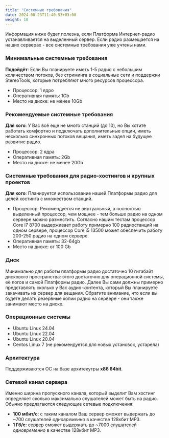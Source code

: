 ```yaml
---
title: "Системные требования"
date: 2024-08-23T11:40:53+03:00
weight: 10
---
```


Информация ниже будет полезна, если Платформа Интернет-радио устанавливается на выделенный сервер. Если радио размещается на наших серверах - все системные требования уже учтены нами.

### Минимальные системные требования
**Подойдёт**: Если Вы планируете иметь 1-5 радио с небольшим количеством потоков, без стриминга в социальные сети и поддержки StereoTools, которые потребляют много ресурсов процессора.
- Процессор: 1 ядро
- Оперативная память: 1Gb
- Место на диске: не менее 10Gb


### Рекомендуемые системные требования
**Для кого**: У Вас всё еще не много станций (до 10), но Вы хотите работать комфортно и подключать дополнительные опции, иметь несколько синхронных потоков вещания, иметь задел на будущее развитие радио.
- Процессор: 2 ядра
- Оперативная память: 2Gb
- Место на диске: не менее 20Gb


### Системные требования для радио-хостингов и крупных проектов
**Для кого**: Планируется использование нашей Платформы радио для целей хостинга с множеством станций.
- Процессор: Рекомендуется не виртуальный, а полностью выделенный процессор, чем мощнее - тем больше радио на одном сервере можно разместить. Согласно нашим тестам процессор Core i7 8700 выдерживает работу примерно 100 радиостанций на одном сервере, процессор Core i5 13500 может обеспечить работу 200-250 радио на одном сервере.
- Оперативная память: 32-64gb
- Место на диске: от 100 Gb

### Диск
Минимально для работы платформы радио достаточно 10 гигабайт дискового пространства: этого достаточно для операционной системы, её логов и самой Платформы радио. Далее Вы сами должны примерно представлять сколько у Вас аудио-контента, который Вы планируете закачивать на сервер для вещания. Обратите внимание, что если вы будете делать резервные копии радио на сервере - они также занимают место на диске.

### Операционные системы
- Ubuntu Linux 24.04
- Ubuntu Linux 22.04
- Ubuntu Linux 20.04
- Centos Linux 7 (не рекомендуется для новых установок, устарела)

### Архитектура
Поддерживаются ОС на базе архитекутры **x86 64bit**.


### Сетевой канал сервера
Именно ширина пропускного канала, который выделит Вам хостинг определяет сколько максимально слушателей может быть на радио. Обычно предлагаются следующие сетевые подключения:
- **100 мбит/с**: с таким каналом Ваш сервер сможет выдержать до ~700 слушателей _одновременно_ в качестве 128кбит MP3.
- **1 Гб/с**: сервер сможет выдержать до ~7000 слушателей _одновременно_ в качестве 128кбит MP3.